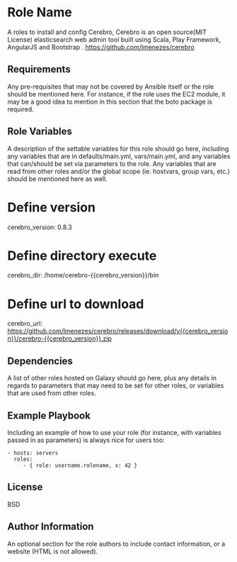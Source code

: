 Role Name
=========

A roles to install and config Cerebro, Cerebro is an open source(MIT License) elasticsearch web admin tool built using Scala, Play Framework, AngularJS and Bootstrap .
https://github.com/lmenezes/cerebro

Requirements
------------

Any pre-requisites that may not be covered by Ansible itself or the role should be mentioned here. For instance, if the role uses the EC2 module, it may be a good idea to mention in this section that the boto package is required.

Role Variables
--------------

A description of the settable variables for this role should go here, including any variables that are in defaults/main.yml, vars/main.yml, and any variables that can/should be set via parameters to the role. Any variables that are read from other roles and/or the global scope (ie. hostvars, group vars, etc.) should be mentioned here as well.
# Define version
cerebro_version: 0.8.3
# Define directory execute
cerebro_dir: /home/cerebro-{{cerebro_version}}/bin
# Define url to download
cerebro_url: https://github.com/lmenezes/cerebro/releases/download/v{{cerebro_version}}/cerebro-{{cerebro_version}}.zip

Dependencies
------------

A list of other roles hosted on Galaxy should go here, plus any details in regards to parameters that may need to be set for other roles, or variables that are used from other roles.

Example Playbook
----------------

Including an example of how to use your role (for instance, with variables passed in as parameters) is always nice for users too:

    - hosts: servers
      roles:
         - { role: username.rolename, x: 42 }

License
-------

BSD

Author Information
------------------

An optional section for the role authors to include contact information, or a website (HTML is not allowed).
